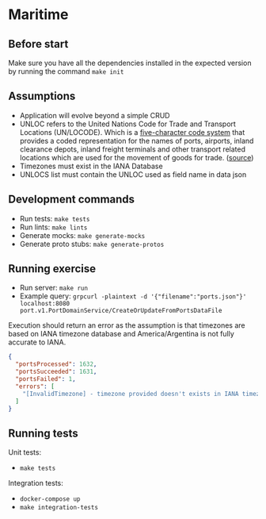 # Maritime

## Before start

Make sure you have all the dependencies installed in the expected version by running the command `make init`


## Assumptions

- Application will evolve beyond a simple CRUD
- UNLOC refers to the United Nations Code for Trade and Transport Locations (UN/LOCODE). Which is a [five-character code system](https://uncefact.unece.org/pages/viewpage.action?pageId=17830748) that provides a coded representation for the names of ports, airports, inland clearance depots, inland freight terminals and other transport related locations which are used for the movement of goods for trade. ([source](https://unece.org/trade/uncefact/unlocode))
- Timezones must exist in the IANA Database
- UNLOCS list must contain the UNLOC used as field name in data json

## Development commands

- Run tests: `make tests`
- Run lints: `make lints`
- Generate mocks: `make generate-mocks`
- Generate proto stubs: `make generate-protos`

## Running exercise

- Run server: `make run`
- Example query: `grpcurl -plaintext -d '{"filename":"ports.json"}' localhost:8080 port.v1.PortDomainService/CreateOrUpdateFromPortsDataFile`

Execution should return an error as the assumption is that timezones are based on IANA timezone database and America/Argentina is not fully accurate to IANA.

```json
{
  "portsProcessed": 1632,
  "portsSucceeded": 1631,
  "portsFailed": 1,
  "errors": [
    "[InvalidTimezone] - timezone provided doesn't exists in IANA timezone database | {\"UNLOC\":\"ARRIC\",\"Name\":\"Rio Cullen\",\"City\":\"Rio Cullen\",\"Country\":\"Argentina\",\"Alias\":[],\"Regions\":[],\"CoordinatesLongitude\":-68.3523021,\"CoordinatesLatitude\":-52.8955609,\"Province\":\"Zaire\",\"Timezone\":\"America/Argentina\",\"UNLOCS\":[\"ARRIC\"],\"Code\":\"35700\"}"
  ]
}

```

## Running tests

Unit tests: 
- `make tests`

Integration tests:
- `docker-compose up`
- `make integration-tests`
